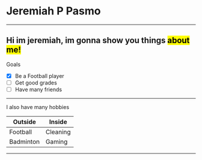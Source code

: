 # Jeremiah P Pasmo
---
Hi im jeremiah, im gonna show you things <mark>about me!</mark>
---
Goals
- [x] Be a Football player
- [ ] Get good grades
- [ ] Have many friends
---
I also have many hobbies

|   Outside   |    Inside   |
| ----------- | ----------- |
| Football    | Cleaning    |
| Badminton   | Gaming      |

---


[^1]: This is the first footnot
